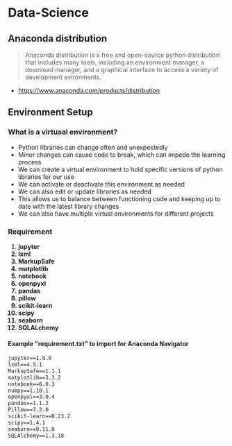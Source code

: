 # Data-Science

## Anaconda distribution
> Anaconda distribution is a free and open-source python distribution that includes many tools, including an environment manager, a download manager, and a graphical interface to access a variety of development evironments.
* https://www.anaconda.com/products/distribution

## Environment Setup

### What is a virtusal environment?
* Python libraries can change often and unexpectedly
* Minor changes can cause code to break, which can impede the learning process
* We can create a virtual environment to hold specific versions of python libraries for our use
* We can activate or deactivate this environment as needed
* We can also edit or update libraries as needed
* This allows us to balance between functioning code and keeping up to date with the latest library changes
* We can also have multiple virtual environments for different projects

### Requirement
1. <strong>jupyter
2. lxml
3. MarkupSafe
4. matplotlib
5. notebook
6. openpyxl
7. pandas
8. pillow
9. scikit-learn
10. scipy
11. seaborn
12. SQLALchemy
</strong>

#### Example "requirement.txt" to import for Anaconda Navigator
```txt
jupyter==1.0.0
lxml==4.5.1
MarkupSafe==1.1.1
matplotlib==3.3.2
notebook==6.0.3
numpy==1.18.1
openpyxl==3.0.4
pandas==1.1.2
Pillow==7.2.0
scikit-learn==0.23.2
scipy==1.4.1
seaborn==0.11.0
SQLAlchemy==1.3.18

```



